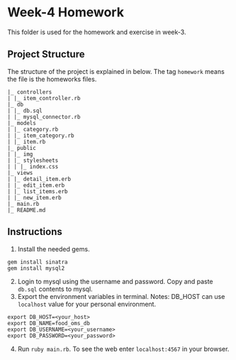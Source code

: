 # Week-4 Homework
This folder is used for the homework and exercise in week-3.

## Project Structure
The structure of the project is explained in below. The tag `homework` means the file is the homeworks files.
```
|_ controllers
| |_ item_controller.rb
|_ db
| |_ db.sql           
| |_ mysql_connector.rb  
|_ models
| |_ category.rb
| |_ item_category.rb
| |_ item.rb
|_ public
| |_ img
| |_ stylesheets
| | |_ index.css      
|_ views
| |_ detail_item.erb  
| |_ edit_item.erb
| |_ list_items.erb
| |_ new_item.erb     
|_ main.rb            
|_ README.md
```

## Instructions
1. Install the needed gems.
```
gem install sinatra
gem install mysql2
```
2. Login to mysql using the username and password. Copy and paste `db.sql` contents to mysql.
3. Export the environment variables in terminal. Notes: DB_HOST can use `localhost` value for your personal environment.
```
export DB_HOST=<your_host>          
export DB_NAME=food_oms_db
export DB_USERNAME=<your_username>
export DB_PASSWORD=<your_password>
```
4. Run `ruby main.rb`. To see the web enter `localhost:4567` in your browser.
